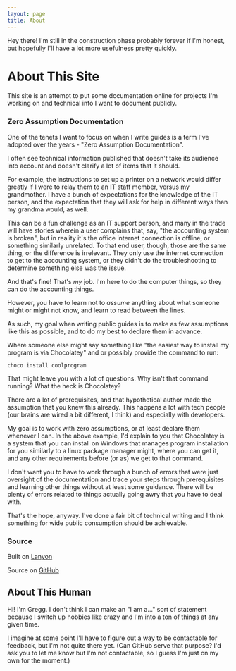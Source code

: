 ```yaml
---
layout: page
title: About
---
```


<p class="message">
  Hey there! I'm still in the construction phase probably forever if I'm honest, but hopefully I'll have a lot more usefulness pretty quickly. 
</p>

# About This Site

This site is an attempt to put some documentation online for projects I'm working on and technical info I want to document publicly. 

### Zero Assumption Documentation

One of the tenets I want to focus on when I write guides is a term I've adopted over the years - "Zero Assumption Documentation". 

I often see technical information published that doesn't take its audience into account and doesn't clarify a lot of items that it should. 

For example, the instructions to set up a printer on a network would differ greatly if I were to relay them to an IT staff member, versus my grandmother. I have a bunch of expectations for the knowledge of the IT person, and the expectation that they will ask for help in different ways than my grandma would, as well. 

This can be a fun challenge as an IT support person, and many in the trade will have stories wherein a user complains that, say, "the accounting system is broken", but in reality it's the office internet connection is offline, or something similarly unrelated. To that end user, though, those are the same thing, or the difference is irrelevant. They only use the internet connection to get to the accounting system, or they didn't do the troubleshooting to determine something else was the issue. 

And that's fine! That's _my_ job. I'm here to do the computer things, so they can do the accounting things. 

However, you have to learn not to _assume_ anything about what someone might or might not know, and learn to read between the lines. 

As such, my goal when writing public guides is to make as few assumptions like this as possible, and to do my best to declare them in advance. 

Where someone else might say something like "the easiest way to install my program is via Chocolatey" and or possibly provide the command to run:

    choco install coolprogram

That might leave you with a lot of questions. Why isn't that command running? What the heck is Chocolatey? 

There are a lot of prerequisites, and that hypothetical author made the assumption that you knew this already. This happens a lot with tech people (our brains are wired a bit different, I think) and especially with developers.

My goal is to work with zero assumptions, or at least declare them whenever I can. In the above example, I'd explain to you that Chocolatey is a system that you can install on Windows that manages program installation for you similarly to a linux package manager might, where you can get it, and any other requirements before (or as) we get to that command. 

I don't want you to have to work through a bunch of errors that were just oversight of the documentation and trace your steps through prerequisites and learning other things without at least some guidance. There will be plenty of errors related to things actually going awry that you have to deal with. 

That's the hope, anyway. I've done a fair bit of technical writing and I think something for wide public consumption should be achievable. 

### Source

Built on [Lanyon](http://lanyon.getpoole.com)

Source on [GitHub](https://github.com/greggorievich?tab=repositories)

## About This Human

Hi! I'm Gregg. I don't think I can make an "I am a..." sort of statement because I switch up hobbies like crazy and I'm into a ton of things at any given time. 

I imagine at some point I'll have to figure out a way to be contactable for feedback, but I'm not quite there yet. (Can GitHub serve that purpose? I'd ask you to let me know but I'm not contactable, so I guess I'm just on my own for the moment.)
